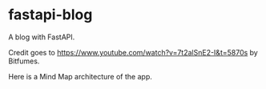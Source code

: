 # fastapi-blog
A blog with FastAPI.

Credit goes to https://www.youtube.com/watch?v=7t2alSnE2-I&t=5870s by Bitfumes.

Here is a Mind Map architecture of the app.

